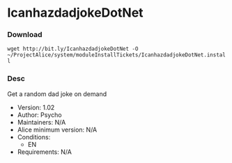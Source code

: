 # IcanhazdadjokeDotNet

### Download
`wget http://bit.ly/IcanhazdadjokeDotNet -O ~/ProjectAlice/system/moduleInstallTickets/IcanhazdadjokeDotNet.install`

### Desc
Get a random dad joke on demand

- Version: 1.02
- Author: Psycho
- Maintainers: N/A
- Alice minimum version: N/A
- Conditions:
  - EN
- Requirements: N/A

